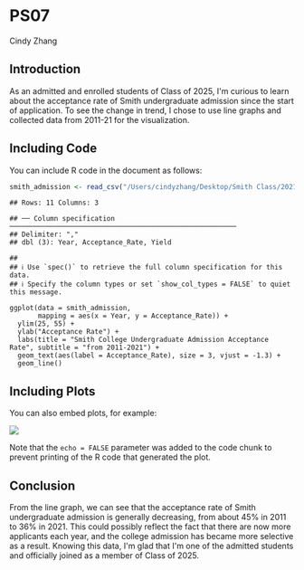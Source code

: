 PS07
================
Cindy Zhang

## Introduction

As an admitted and enrolled students of Class of 2025, I'm curious to learn about the acceptance rate of Smith undergraduate admission since the start of application. To see the change in trend, I chose to use line graphs and collected data from 2011-21 for the visualization. 

## Including Code

You can include R code in the document as follows:

``` r
smith_admission <- read_csv("/Users/cindyzhang/Desktop/Smith Class/2021 Fall/SDS 192/Problem Set/PS07/smith_admission.csv")
```

    ## Rows: 11 Columns: 3

    ## ── Column specification ────────────────────────────────────────────────────────
    ## Delimiter: ","
    ## dbl (3): Year, Acceptance_Rate, Yield

    ## 
    ## ℹ Use `spec()` to retrieve the full column specification for this data.
    ## ℹ Specify the column types or set `show_col_types = FALSE` to quiet this message.

```{r pressure, echo=FALSE}
ggplot(data = smith_admission, 
       mapping = aes(x = Year, y = Acceptance_Rate)) +
  ylim(25, 55) +
  ylab("Acceptance Rate") +
  labs(title = "Smith College Undergraduate Admission Acceptance Rate", subtitle = "from 2011-2021") +
  geom_text(aes(label = Acceptance_Rate), size = 3, vjust = -1.3) +
  geom_line()
```

## Including Plots

You can also embed plots, for example:

![](README_download/smith_admission.png)<!-- -->

Note that the `echo = FALSE` parameter was added to the code chunk to
prevent printing of the R code that generated the plot.

## Conclusion

From the line graph, we can see that the acceptance rate of Smith undergraduate admission is generally decreasing, from about 45% in 2011 to 36% in 2021. This could possibly reflect the fact that there are now more applicants each year, and the college admission has became more selective as a result. Knowing this data, I'm glad that I'm one of the admitted students and officially joined as a member of Class of 2025.
